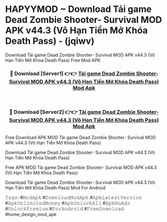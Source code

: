 # HAPYYMOD ~ Download Tải game Dead Zombie Shooter- Survival MOD APK v44.3 (Vô Hạn Tiền Mở Khóa Death Pass) - (jqiwv)
Download Tải game Dead Zombie Shooter- Survival MOD APK v44.3 (Vô Hạn Tiền Mở Khóa Death Pass) Free Mod APK

<div align="center">
<h3>🔴 Download [Server1] 👉👉 <a href="https://apk-comot.site?title=Tải_game_Dead_Zombie_Shooter-_Survival_MOD_APK_v44.3_(Vô_Hạn_Tiền_Mở_Khóa_Death_Pass)">Tải game Dead Zombie Shooter- Survival MOD APK v44.3 (Vô Hạn Tiền Mở Khóa Death Pass) Mod Apk</a></h3><br>

<h3>🔴 Download [Server2] 👉👉 <a href="https://apk-comot.site?title=Tải_game_Dead_Zombie_Shooter-_Survival_MOD_APK_v44.3_(Vô_Hạn_Tiền_Mở_Khóa_Death_Pass)">Tải game Dead Zombie Shooter- Survival MOD APK v44.3 (Vô Hạn Tiền Mở Khóa Death Pass) Mod Apk</a></h3>
</div>


Free Download APK MOD Tải game Dead Zombie Shooter- Survival MOD APK v44.3 (Vô Hạn Tiền Mở Khóa Death Pass)

Download Tải game Dead Zombie Shooter- Survival MOD APK v44.3 (Vô Hạn Tiền Mở Khóa Death Pass) 

Free APK MOD Tải game Dead Zombie Shooter- Survival MOD APK v44.3 (Vô Hạn Tiền Mở Khóa Death Pass) 

Download Tải game Dead Zombie Shooter- Survival MOD APK v44.3 (Vô Hạn Tiền Mở Khóa Death Pass) Mod For Android

𝚃𝚊𝚐𝚜: #𝙼𝚘𝚍𝙰𝚙𝚔 #𝙳𝚘𝚠𝚗𝚕𝚘𝚊𝚍𝙼𝚘𝚍𝙰𝚙𝚔 #𝙰𝚙𝚔𝙻𝚊𝚝𝚎𝚜𝚝𝚅𝚎𝚛𝚜𝚒𝚘𝚗 #𝙰𝚙𝚔𝚄𝚗𝚕𝚒𝚖𝚒𝚝𝚎𝚍𝙼𝚘𝚗𝚎𝚢 #𝙰𝚙𝚔𝚄𝚗𝚕𝚘𝚌𝚔𝙰𝚕𝚕 #𝙰𝚙𝚔𝙽𝚘𝙰𝚍𝚜 #𝚄𝚗𝚕𝚘𝚌𝚔𝙿𝚛𝚎𝚖𝚒𝚞𝚖 #𝙵𝚘𝚛𝙰𝚗𝚍𝚛𝚘𝚒𝚍 #𝙵𝚛𝚎𝚎𝙳𝚘𝚠𝚗𝚕𝚘𝚊𝚍 #home_design_mod_apk
